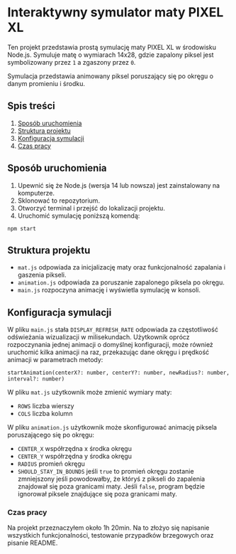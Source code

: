 # Interaktywny symulator maty PIXEL XL

Ten projekt przedstawia prostą symulację maty PIXEL XL w środowisku Node.js. Symuluje matę o wymiarach 14x28, gdzie zapalony piksel jest symbolizowany przez `1` a zgaszony przez `0`.

Symulacja przedstawia animowany piksel poruszający się po okręgu o danym promieniu i środku.

## Spis treści
1. [Sposób uruchomienia](#sposób-uruchomienia)
2. [Struktura projektu](#struktura-projektu)
3. [Konfiguracja symulacji](#konfiguracja-symulacji)
3. [Czas pracy](#czas-pracy)

## Sposób uruchomienia
1. Upewnić się że Node.js (wersja 14 lub nowsza) jest zainstalowany na komputerze.
2. Sklonować to repozytorium.
3. Otworzyć terminal i przejść do lokalizacji projektu.
4. Uruchomić symulację poniższą komendą:
```
npm start
```

## Struktura projektu
- `mat.js` odpowiada za inicjalizację maty oraz funkcjonalność zapalania i gaszenia pikseli.
- `animation.js` odpowiada za poruszanie zapalonego piksela po okręgu.
- `main.js` rozpoczyna animację i wyświetla symulację w konsoli.

## Konfiguracja symulacji
W pliku `main.js` stała `DISPLAY_REFRESH_RATE` odpowiada za częstotliwość odświeżania wizualizacji w milisekundach. Użytkownik oprócz rozpoczynania jednej animacji o domyślnej konfiguracji, może również uruchomić kilka animacji na raz, przekazując dane okręgu i prędkość animacji w parametrach metody:

`startAnimation(centerX?: number, centerY?: number, newRadius?: number, interval?: number)`

W pliku `mat.js` użytkownik może zmienić wymiary maty:
- `ROWS` liczba wierszy
- `COLS` liczba kolumn

W pliku `animation.js` użytkownik może skonfigurować animację piksela poruszającego się po okręgu:
- `CENTER_X` współrzędna x środka okręgu
- `CENTER_Y` współrzędna y środka okręgu
- `RADIUS` promień okręgu
- `SHOULD_STAY_IN_BOUNDS` jeśli `true` to promień okręgu zostanie zmniejszony jeśli powodowałby, że któryś z pikseli do zapalenia znajdował się poza granicami maty. Jeśli `false`, program będzie ignorował piksele znajdujące się poza granicami maty.

### Czas pracy
Na projekt przeznaczyłem około 1h 20min. Na to złożyo się napisanie wszystkich funkcjonalności, testowanie przypadków brzegowych oraz pisanie README.